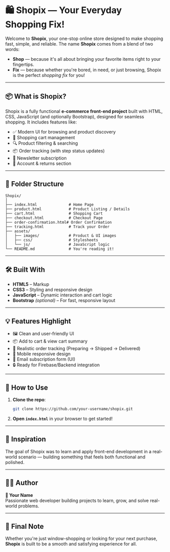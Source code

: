 # 🛍️ Shopix — Your Everyday Shopping Fix!

Welcome to **Shopix**, your one-stop online store designed to make shopping fast, simple, and reliable. The name **Shopix** comes from a blend of two words:

- **Shop** — because it's all about bringing your favorite items right to your fingertips.
- **Fix** — because whether you're bored, in need, or just browsing, Shopix is the perfect *shopping fix* for you!

---

## 📦 What is Shopix?

Shopix is a fully functional **e-commerce front-end project** built with HTML, CSS, JavaScript (and optionally Bootstrap), designed for seamless shopping. It includes features like:

- ✅ Modern UI for browsing and product discovery  
- 🛒 Shopping cart management  
- 🔍 Product filtering & searching  
- 📦 Order tracking (with step status updates)  
- 📨 Newsletter subscription  
- 👤 Account & returns section

---

## 📂 Folder Structure

```
Shopix/
│
├── index.html              # Home Page
├── product.html            # Product Listing / Details
├── cart.html               # Shopping Cart
├── checkout.html           # Checkout Page
├── order-confirmation.html# Order Confirmation
├── tracking.html           # Track your Order
├── assets/
│   ├── images/             # Product & UI images
│   ├── css/                # Stylesheets
│   └── js/                 # JavaScript logic
└── README.md               # You're reading it!
```

---

## 🛠️ Built With

- **HTML5** – Markup
- **CSS3** – Styling and responsive design
- **JavaScript** – Dynamic interaction and cart logic
- **Bootstrap** *(optional)* – For fast, responsive layout

---

## 💡 Features Highlight

- 🖼️ Clean and user-friendly UI  
- 📦 Add to cart & view cart summary  
- 🚚 Realistic order tracking (Preparing → Shipped → Delivered)  
- 📱 Mobile responsive design  
- 📧 Email subscription form (UI)  
- 🔒 Ready for Firebase/Backend integration

---

## 🔧 How to Use

1. **Clone the repo**:
   ```bash
   git clone https://github.com/your-username/shopix.git
   ```

2. **Open `index.html`** in your browser to get started!

---

## 💬 Inspiration

The goal of Shopix was to learn and apply front-end development in a real-world scenario — building something that feels both functional and polished.

---

## 🙋‍♂️ Author

**👤 Your Name**  
Passionate web developer building projects to learn, grow, and solve real-world problems.

---

## 📌 Final Note

Whether you're just window-shopping or looking for your next purchase, **Shopix** is built to be a smooth and satisfying experience for all.
